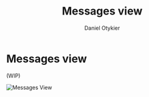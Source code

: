﻿---
uid: messages-view
title: Messages view
author: Daniel Otykier
updated: 2021-09-08
applies_to:
  editions:
    - edition: Desktop
    - edition: Business
    - edition: Enterprise
---
# Messages view

(WIP)

![Messages View](~/images/messages-view.png)
